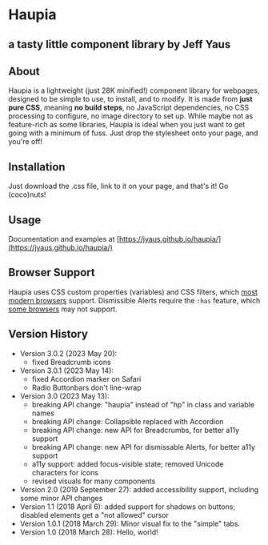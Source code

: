 Haupia
=================
## a tasty little component library by Jeff Yaus

About
-----           
Haupia is a lightweight (just 28K minified!) component library for webpages, designed to be simple to use, to install, and to modify.
It is made from **just pure CSS**, meaning **no build steps**, no JavaScript dependencies, no CSS processing to configure, no image directory to set up. 
While maybe not as feature-rich as some libraries, Haupia is ideal when you just want to get going with a minimum of fuss. 
Just drop the stylesheet onto your page, and you're off! 

Installation
-----
Just download the .css file, link to it on your page, and that's it! Go (coco)nuts!

Usage
----
Documentation and examples at [https://jyaus.github.io/haupia/](https://jyaus.github.io/haupia/)

Browser Support
----
Haupia uses CSS custom properties (variables) and CSS filters, which [most modern browsers](https://caniuse.com/#feat=css-variables) support. 
Dismissible Alerts require the `:has` feature, which [some browsers](https://caniuse.com/css-has) may not support.


Version History
-----
* Version 3.0.2 (2023 May 20): 
  - fixed Breadcrumb icons
* Version 3.0.1 (2023 May 14): 
  - fixed Accordion marker on Safari
  - Radio Buttonbars don't line-wrap
* Version 3.0 (2023 May 13): 
  - breaking API change: "haupia" instead of "hp" in class and variable names
  - breaking API change: Collapsible replaced with Accordion
  - breaking API change: new API for Breadcrumbs, for better a11y support
  - breaking API change: new API for dismissable Alerts, for better a11y support
  - a11y support: added focus-visible state; removed Unicode characters for icons
  - revised visuals for many components
* Version 2.0 (2019 September 27): added accessibility support, including some minor API changes
* Version 1.1 (2018 April 6): added support for shadows on buttons; disabled elements get a "not allowed" cursor
* Version 1.0.1 (2018 March 29): Minor visual fix to the "simple" tabs.
* Version 1.0 (2018 March 28): Hello, world!
